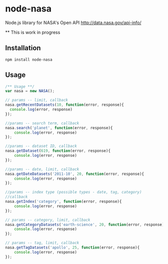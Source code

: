 node-nasa
=========

Node.js library for NASA's Open API
http://data.nasa.gov/api-info/

** This is work in progress
## Installation
`npm install node-nasa`

## Usage
```javascript
/** Usage **/
var nasa = new NASA();

// params -- limit, callback
nasa.getRecentDatasets(10, function(error, response){
  console.log(error, response)
});

//params -- search term, callback
nasa.search('planet', function(error, response){
	console.log(error, response)
});

//params -- dataset ID, callback
nasa.getDataset(619, function(error, response){
	console.log(error, response)
});

//params -- date, limit, callback
nasa.getDateDatasets('2011-10', 20, function(error, response){
	console.log(error, response)
});

//params -- index type (possible types - date, tag, category)
//callback 
nasa.getIndex('category', function(error, response){
	console.log(error, response)
});

// params -- category, limit, callback
nasa.getCategoryDatasets('earth-science', 20, function(error, response){
	console.log(error, response)
});

// params -- tag, limit, callback
nasa.getTagDatasets('apollo', 25, function(error, response){
	console.log(error, response)
});
```
